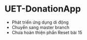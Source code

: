 # UET-DonationApp
* Phát triển ứng dụng di động
* Chuyển sang master branch
* Chưa hoàn thiện phần Reset bài 15
